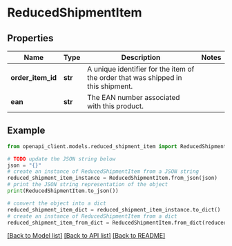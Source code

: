 # ReducedShipmentItem


## Properties

Name | Type | Description | Notes
------------ | ------------- | ------------- | -------------
**order_item_id** | **str** | A unique identifier for the item of the order that was shipped in this shipment. | 
**ean** | **str** | The EAN number associated with this product. | 

## Example

```python
from openapi_client.models.reduced_shipment_item import ReducedShipmentItem

# TODO update the JSON string below
json = "{}"
# create an instance of ReducedShipmentItem from a JSON string
reduced_shipment_item_instance = ReducedShipmentItem.from_json(json)
# print the JSON string representation of the object
print(ReducedShipmentItem.to_json())

# convert the object into a dict
reduced_shipment_item_dict = reduced_shipment_item_instance.to_dict()
# create an instance of ReducedShipmentItem from a dict
reduced_shipment_item_from_dict = ReducedShipmentItem.from_dict(reduced_shipment_item_dict)
```
[[Back to Model list]](../README.md#documentation-for-models) [[Back to API list]](../README.md#documentation-for-api-endpoints) [[Back to README]](../README.md)


